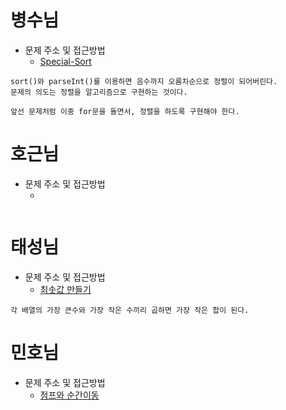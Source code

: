 # 병수님

- 문제 주소 및 접근방법
  - [Special-Sort]()

```text
sort()와 parseInt()를 이용하면 음수까지 오름차순으로 정렬이 되어버린다.
문제의 의도는 정렬을 알고리즘으로 구현하는 것이다.

앞선 문제처럼 이중 for문을 돌면서, 정렬을 하도록 구현해야 한다.
```

# 호근님

- 문제 주소 및 접근방법
  - []()

```text

```

# 태성님

- 문제 주소 및 접근방법
  - [최솟값 만들기](https://school.programmers.co.kr/learn/courses/30/lessons/12941)

```text
각 배열의 가장 큰수와 가장 작은 수끼리 곱하면 가장 작은 합이 된다.
```

# 민호님

- 문제 주소 및 접근방법
  - [점프와 순간이동](https://school.programmers.co.kr/learn/courses/30/lessons/12980)

```text

```
